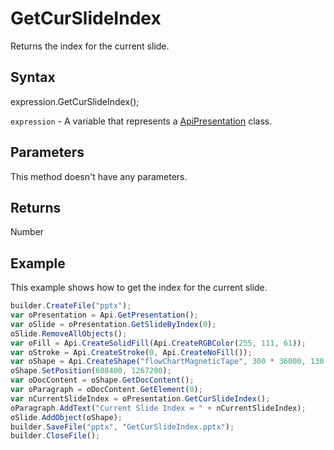 # GetCurSlideIndex

Returns the index for the current slide.

## Syntax

expression.GetCurSlideIndex();

`expression` - A variable that represents a [ApiPresentation](../ApiPresentation.md) class.

## Parameters

This method doesn't have any parameters.

## Returns

Number

## Example

This example shows how to get the index for the current slide.

```javascript
builder.CreateFile("pptx");
var oPresentation = Api.GetPresentation();
var oSlide = oPresentation.GetSlideByIndex(0);
oSlide.RemoveAllObjects();
var oFill = Api.CreateSolidFill(Api.CreateRGBColor(255, 111, 61));
var oStroke = Api.CreateStroke(0, Api.CreateNoFill());
var oShape = Api.CreateShape("flowChartMagneticTape", 300 * 36000, 130 * 36000, oFill, oStroke);
oShape.SetPosition(608400, 1267200);
var oDocContent = oShape.GetDocContent();
var oParagraph = oDocContent.GetElement(0);
var nCurrentSlideIndex = oPresentation.GetCurSlideIndex();
oParagraph.AddText("Current Slide Index = " + nCurrentSlideIndex);
oSlide.AddObject(oShape);
builder.SaveFile("pptx", "GetCurSlideIndex.pptx");
builder.CloseFile();
```